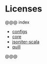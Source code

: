 # Licenses

@@@ index

* [configs](configs.md)
* [core](core.md)
* [jsoniter-scala](jsoniter-scala.md)
* [quill](quill.md)

@@@